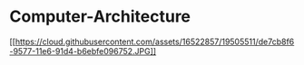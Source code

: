 # Computer-Architecture

[[https://cloud.githubusercontent.com/assets/16522857/19505511/de7cb8f6-9577-11e6-91d4-b6ebfe096752.JPG]]
